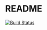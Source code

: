 # README

[![Build Status](https://travis-ci.org/zmshurik/TaskManager.svg?branch=develop)](https://travis-ci.org/zmshurik/TaskManager)
